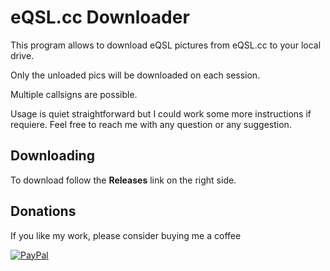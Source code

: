 <h1><b>eQSL.cc Downloader</b></h1>

This program allows to download eQSL pictures from eQSL.cc to your local drive.

Only the unloaded pics will be downloaded on each session.

Multiple callsigns are possible.

Usage is quiet straightforward but I could work some more instructions if requiere. Feel free to reach me with any question or any suggestion.

<h2>Downloading</h2>

To download follow the <b>Releases</b> link on the right side.

<h2>Donations</h2>

If you like my work, please consider buying me a coffee

[![PayPal](https://www.paypalobjects.com/en_GB/i/btn/btn_donate_LG.gif)](https://www.paypal.com/donate/?hosted_button_id=ZV6E8D2J5RVVS)

